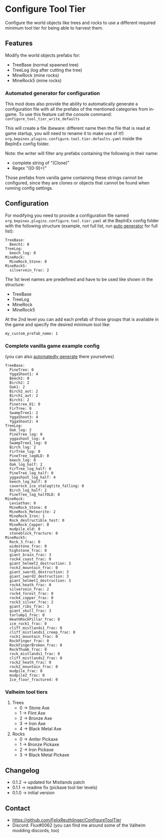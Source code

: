 ﻿# Configure Tool Tier

Configure the world objects like trees and rocks to use a different required minimum tool tier for being able to harvest
them.

## Features

Modify the world objects prefabs for:

* TreeBase (normal spawned tree)
* TreeLog (log after cutting the tree)
* MineRock (mine rocks)
* MineRock5 (mine rocks)

### Automated generator for configuration

This mod does also provide the ability to automatically generate a configuration file with all the prefabs of the
mentioned categories from in-game. To use this feature call the console command:
```configure_tool_tier_write_defaults```

This will create a file (beware: different name then the file that is read at game startup, you will need to rename it
to make use of it!) ```org.bepinex.plugins.configure.tool.tier.defaults.yaml``` inside the BepInEx config folder.

Note: the writer will filter any prefabs containing the following in their name:

* complete string of "(Clone)"
* Regex "\([0-9]+\)"

Those prefabs from vanilla game containing these strings cannot be configured, since they are clones or objects that
cannot be found when running config settings.

## Configuration

For modifying you need to provide a configuration file named ```org.bepinex.plugins.configure.tool.tier.yaml```
at the BepInEx config folder with the following structure (example, not full list, run
[auto generator](#automated-generator-for-configuration) for full list):

```
TreeBase:
  Beech1: 0
TreeLog:
  beech_log: 0
MineRock:
  MineRock_Stone: 0
MineRock5:
  silvervein_frac: 2
```

The 1st level names are predefined and have to be used like shown in the structure:

* TreeBase
* TreeLog
* MineRock
* MineRock5

At the 2nd level you can add each prefab of those groups that is available in the game and specify the desired minimum
tool like:

```my_custom_prefab_name: 1```

### Complete vanilla game example config

(you can also [automatedly generate](#automated-generator-for-configuration) there yourselves)

```
TreeBase:
  PineTree: 0
  YggaShoot1: 4
  Beech1: 0
  Birch2: 2
  Oak1: 2
  Birch2_aut: 2
  Birch1_aut: 2
  Birch1: 2
  Pinetree_01: 0
  FirTree: 0
  SwampTree1: 2
  YggaShoot3: 4
  YggaShoot2: 4
TreeLog:
  Oak_log: 2
  PineTree_log: 0
  yggashoot_log: 4
  SwampTree1_log: 0
  Birch_log: 2
  FirTree_log: 0
  PineTree_logOLD: 0
  beech_log: 0
  Oak_log_half: 2
  FirTree_log_half: 0
  PineTree_log_half: 0
  yggashoot_log_half: 4
  beech_log_half: 0
  caverock_ice_stalagtite_falling: 0
  Birch_log_half: 2
  PineTree_log_halfOLD: 0
MineRock:
  Leviathan: 0
  MineRock_Stone: 0
  MineRock_Meteorite: 2
  MineRock_Iron: 1
  Rock_destructible_test: 0
  MineRock_Copper: 0
  mudpile_old: 0
  stoneblock_fracture: 0
MineRock5:
  Rock_3_frac: 0
  widestone_frac: 0
  highstone_frac: 0
  giant_brain_frac: 3
  rock4_coast_frac: 0
  giant_helmet2_destruction: 3
  rock3_mountain_frac: 0
  giant_sword1_destruction: 3
  giant_sword2_destruction: 3
  giant_helmet1_destruction: 3
  rock4_heath_frac: 0
  silvervein_frac: 2
  rock4_forest_frac: 0
  rock4_copper_frac: 0
  rock3_silver_frac: 2
  giant_ribs_frac: 3
  giant_skull_frac: 3
  tarlump1_frac: 0
  HeathRockPillar_frac: 0
  ice_rock1_frac: 0
  cliff_mistlands1_frac: 0
  cliff_mistlands1_creep_frac: 0
  rock1_mountain_frac: 0
  RockFinger_frac: 0
  RockFingerBroken_frac: 0
  RockThumb_frac: 0
  rock_mistlands1_frac: 0
  cliff_mistlands2_frac: 0
  rock2_heath_frac: 0
  rock2_mountain_frac: 0
  mudpile_frac: 0
  mudpile2_frac: 0
  Ice_floor_fractured: 0
```

### Valheim tool tiers

1. Trees
    * 0 -> Stone Axe
    * 1 -> Flint Axe
    * 2 -> Bronze Axe
    * 3 -> Iron Axe
    * 4 -> Black Metal Axe
2. Rocks
    * 0 -> Antler Pickaxe
    * 1 -> Bronze Pickaxe
    * 2 -> Iron Pickaxe
    * 3 -> Black Metal Pickaxe

## Changelog

* 0.1.2 -> updated for Mistlands patch
* 0.1.1 -> readme fix (pickaxe tool tier levels)
* 0.1.0 -> initial version

## Contact

* https://github.com/FelixReuthlinger/ConfigureToolTier
* Discord: Flux#0062 (you can find me around some of the Valheim modding discords, too)
